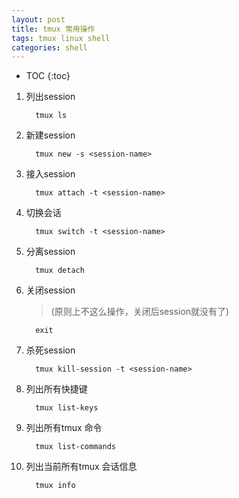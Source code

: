 ```yaml
---
layout: post
title: tmux 常用操作
tags: tmux linux shell
categories: shell
---
```


* TOC
{:toc}

1. 列出session

    ```shell
      tmux ls
    ```

1. 新建session

    ```shell
      tmux new -s <session-name>
    ```

1. 接入session

    ```shell
      tmux attach -t <session-name>
    ```

1. 切换会话

    ```shell
      tmux switch -t <session-name>
    ```

1. 分离session

    ```shell
      tmux detach
    ```

1. 关闭session
    > (原则上不这么操作，关闭后session就没有了)

    ```shell
      exit
    ```

1. 杀死session

    ```shell
      tmux kill-session -t <session-name>
    ```

1. 列出所有快捷键

    ```shell
      tmux list-keys
    ```

1. 列出所有tmux 命令

    ```shell
      tmux list-commands
    ```

1. 列出当前所有tmux 会话信息

    ```shell
      tmux info
    ```
